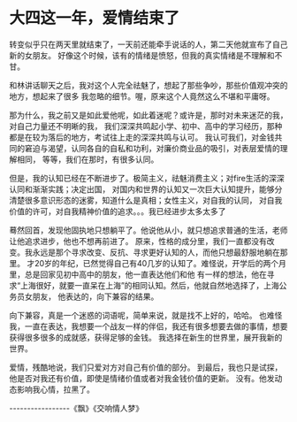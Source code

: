 
# 大四这一年，爱情结束了

转变似乎只在两天里就结束了，一天前还能牵手说话的人，第二天他就宣布了自己新的女朋友。
好像这个时候，该有的情绪是愤怒，但我的真实情绪是不理解和不甘。

和林讲话聊天之后，我对这个人完全祛魅了，想起了那些争吵，那些价值观冲突的地方，想起来了很多
我忽略的细节。喔，原来这个人竟然这么不堪和平庸呀。

那为什么，我之前又是如此爱他呢，如此着迷呢？或许是，那时对未来迷茫的我，对自己力量还不明晰的我，
我们深深共鸣起小学、初中、高中的学习经历，那种都是在较为落后的地方，考试往上走的深深共鸣与认可。
我认可我们，对金钱共同的窘迫与渴望，认同各自的自私和功利，对廉价商业品的吸引，对表层爱情的理解相同，
等等，我们在那时，有很多认同。

但是，我的认知已经在不断进步了。极简主义，祛魅消费主义；对fire生活的深深认同和渐渐实践；决定出国，
对国内和世界的认知又一次巨大认知提升，能够分清楚很多意识形态的迷雾，知道什么是真相；女性主义，对自我的认同，
对自我价值的许可，对自我精神价值的追求。。。我已经进步太多太多了

蓦然回首，发现他固执地只想躺平了。他说他从小，就只想追求普通的生活，老师让他追求进步，他也不想再前进了。
原来，性格的成分里，我们一直都没有改变。我永远是那个寻求改变、反抗、寻求更好认知的人，而他只想最舒服地躺在那里。
才20岁的年纪，已然觉得自己有40几岁的认知了。难怪说，开学后的两个月里，总是回家见初中高中的朋友，他一直表达他们和他
有一样的想法，他在寻求“上海很好，就要一直呆在上海”的相同认知。然后，他就自然地选择了，上海公务员女朋友，
他表达的，向下兼容的结果。

向下兼容，真是一个迷惑的词语呢，简单来说，就是找不上好的，哈哈。
也难怪我，一直在表达，我想要一个战友一样的伴侣，我还有很多想要去做的事情，想要获得很多很多的成就感，获得足够的金钱。
我选择在新生的世界里，展开我新的世界。


爱情，残酷地说，我们只爱对方对自己有价值的部分。
到最后，我也只是试探，他是否对我还有价值，即使是情绪价值或者对我金钱价值的更新。
没有。他发动态影响我心情，拉黑了。

-----------------《飘》《交响情人梦》